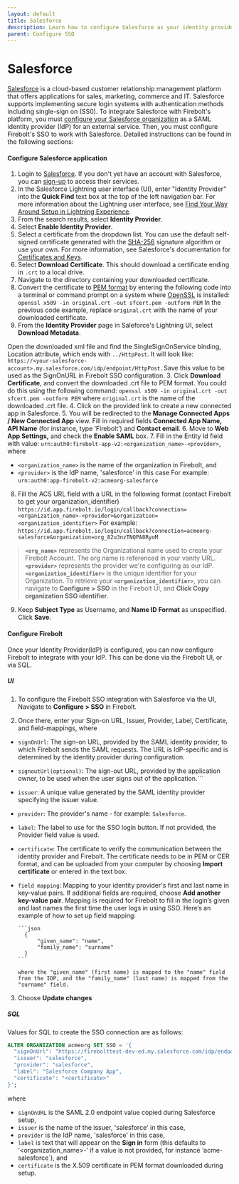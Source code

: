 ```yaml
---
layout: default
title: Salesforce
description: Learn how to configure Salesforce as your identity provider to work with SSO authentication for Firebolt. 
parent: Configure SSO
---
```


# Salesforce

[Salesforce](https://www.salesforce.com/) is a cloud-based customer relationship management platform that offers applications for sales, marketing, commerce and IT. Salesforce supports implementing secure login systems with authentication methods including single-sign on (SS0). To integrate Salesforce with Firebolt's platform, you must [configure your Salesforce organization](https://help.salesforce.com/s/articleView?id=sf.sso_sfdc_idp_saml_parent.htm&type=5) as a SAML identity provider (IdP) for an external service. Then, you must configure Firebolt's SSO to work with Salesforce. Detailed instructions can be found in the following sections:

#### Configure Salesforce application

1. Login to [Salesforce](https://login.salesforce.com/). If you don't yet have an account with Salesforce, you can [sign-up](https://www.salesforce.com/form/signup/freetrial-salesforce-starter/) to access their services.
2. In the Salesforce Lightning user interface (UI), enter "Identity Provider" into the **Quick Find** text box at the top of the left navigation bar. For more information about the Lightning user interface, see [Find Your Way Around Setup in Lightning Experience](https://help.salesforce.com/s/articleView?id=sf.lex_find_your_way_around_setup.htm&type=5).
3. From the search results, select **Identity Provider**.
4. Select **Enable Identity Provider**.
5. Select a certificate from the dropdown list. You can use the default self-signed certificate generated with the [SHA-256](https://en.wikipedia.org/wiki/SHA-2) signature algorithm or use your own. For more information, see Salesforce's documentation for [Certificates and Keys](https://help.salesforce.com/s/articleView?id=sf.security_keys_about.htm&type=5).
6. Select **Download Certificate**. This should download a certificate ending in `.crt` to a local drive.
7. Navigate to the directory containing your downloaded certificate.
8. Convert the certificate to [PEM format](https://en.wikipedia.org/wiki/Privacy-Enhanced_Mail) by entering the following code into a terminal or command prompt on a system where [OpenSSL](https://openssl-library.org/) is installed:
    ```openssl x509 -in original.crt -out sfcert.pem -outform PEM```
    In the previous code example, replace `original.crt` with the name of your downloaded certificate.
9. From the **Identity Provider** page in Saleforce's Lightning UI, select **Download Metadata**.
 
 Open the downloaded xml file and find the SingleSignOnService binding, Location attribute, which ends with `../HttpPost`. It will look like: `https://<your-salesforce-account>.my.salesforce.com/idp/endpoint/HttpPost`. Save this value to be used as the SignOnURL in Firebolt SSO configuration.
3. Click **Download Certificate**, and convert the downloaded .crt file to PEM format. You could do this using the following command:
```openssl x509 -in original.crt -out sfcert.pem -outform PEM```
where ```original.crt``` is the name of the downloaded .crt file.
4. Click on the provided link to create a new connected app in Salesforce. 
5. You will be redirected to the **Manage Connected Apps / New Connected App** view. Fill in required fields **Connected App Name, API Name** (for instance, type ‘Firebolt’) and **Contact email**.
6. Move to **Web App Settings,** and check the **Enable SAML** box.
7. Fill in the Entity Id field with value: `urn:auth0:firebolt-app-v2:<organization_name>-<provider>`, 
where
- ```<organization_name>``` is the name of the organization in Firebolt, and 
- ```<provider>``` is the IdP name, 'salesforce' in this case
For example: 
`urn:auth0:app-firebolt-v2:acmeorg-salesforce`

8. Fill the ACS URL field with a URL in the following format (contact Firebolt to get your organization_identifier) `https://id.app.firebolt.io/login/callback?connection=<organization_name>-<provider>&organization=<organization_identifier>`
For example:
`https://id.app.firebolt.io/login/callback?connection=acmeorg-salesforce&organization=org_82u3nzTNQPA8RyoM`
> **`<org_name>`** represents the Organizational name used to create your Firebolt Account. The org name is referenced in your vanity URL.  
> **`<provider>`** represents the provider we're configuring as our IdP.
> **`<organization_identifier>`** is the unique identifier for your Organization. To retrieve your **`<organization_identifier>`**, you can navigate to **Configure > SSO** in the Firebolt UI, and **Click Copy organization SSO identifier**. 


9. Keep **Subject Type** as Username, and **Name ID Format** as unspecified. Click **Save**.

#### Configure Firebolt 
Once your Identity Provider(IdP) is configured, you can now configure Firebolt to integrate with your IdP. This can be done via the Firebolt UI, or via SQL.

##### UI
1. To configure the Firebolt SSO integration with Salesforce via the UI, Navigate to **Configure > SSO** in Firebolt. 

2. Once there, enter your Sign-on URL, Issuer, Provider, Label, Certificate, and field-mappings, where 

- ```signOnUrl```: The sign-on URL, provided by the SAML identity provider, to which Firebolt sends the SAML requests. The URL is IdP-specific and is determined by the identity provider during configuration.
- ```signoutUrl(optional)```: The sign-out URL, provided by the application owner, to be used when the user signs out of the application.```
- ```issuer```: A unique value generated by the SAML identity provider specifying the issuer value.
- ```provider```: The provider's name - for example: ```Salesforce```. 
- ```label```: The label to use for the SSO login button. If not provided, the Provider field value is used. 
- ```certificate```: The certificate to verify the communication between the identity provider and Firebolt. The certificate needs to be in PEM or CER format, and can be uploaded from your computer by choosing **Import certificate** or entered in the text box.
- ```field mapping```: Mapping to your identity provider's first and last name in key-value pairs. If additional fields are required, choose **Add another key-value pair**. Mapping is required for Firebolt to fill in the login’s given and last names the first time the user logs in using SSO. 
      Here’s an example of how to set up field mapping:

      ```json  
        {
            "given_name": "name",
            "family_name": "surname"
        }
      ```

      where the "given_name" (first name) is mapped to the "name" field from the IDP, and the "family_name" (last name) is mapped from the "surname" field.
3. Choose **Update changes**

##### SQL

Values for SQL to create the SSO connection are as follows:
```sql
ALTER ORGANIZATION acmeorg SET SSO = '{
  "signOnUrl": "https://firebolttest-dev-ed.my.salesforce.com/idp/endpoint/HttpPost",
  "issuer": "salesforce",
  "provider": "salesforce",
  "label": "Salesforce Company App",
  "certificate": "<certificate>"
}';
```

where 
- ```signOnURL``` is the SAML 2.0 endpoint value copied during Salesforce setup, 
- ```issuer``` is the name of the issuer, 'salesforce' in this case,
- ```provider``` is the IdP name, 'salesforce' in this case,
- ```label``` is text that will appear on the **Sign in** form (this defaults to ‘<organization_name>-<provider>’ if a value is not provided, for instance ‘acme-salesforce`), and 
- ```certificate``` is the X.509 certificate in PEM format downloaded during setup.
